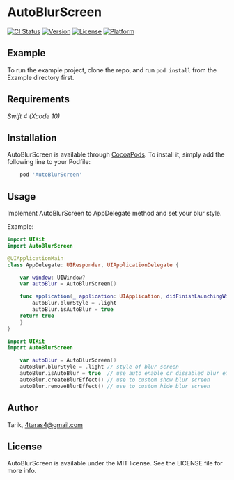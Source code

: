 # AutoBlurScreen

[![CI Status](https://img.shields.io/travis/Tarik/AutoBlurScreen.svg?style=flat)](https://travis-ci.org/Tarik/AutoBlurScreen)
[![Version](https://img.shields.io/cocoapods/v/AutoBlurScreen.svg?style=flat)](https://cocoapods.org/pods/AutoBlurScreen)
[![License](https://img.shields.io/cocoapods/l/AutoBlurScreen.svg?style=flat)](https://cocoapods.org/pods/AutoBlurScreen)
[![Platform](https://img.shields.io/cocoapods/p/AutoBlurScreen.svg?style=flat)](https://cocoapods.org/pods/AutoBlurScreen)

## Example

To run the example project, clone the repo, and run  `pod install`  from the Example directory first.

## Requirements
*Swift 4  (Xcode 10)*


## Installation

AutoBlurScreen is available through [CocoaPods](https://cocoapods.org). To install
it, simply add the following line to your Podfile:

```ruby
    pod 'AutoBlurScreen'
```

## Usage

Implement AutoBlurScreen to AppDelegate method and set your blur style.

Example:

```swift
import UIKit
import AutoBlurScreen

@UIApplicationMain
class AppDelegate: UIResponder, UIApplicationDelegate {

    var window: UIWindow?
    var autoBlur = AutoBlurScreen()

    func application(_ application: UIApplication, didFinishLaunchingWithOptions launchOptions: [UIApplicationLaunchOptionsKey: Any]?) -> Bool {
        autoBlur.blurStyle = .light
        autoBlur.isAutoBlur = true
    return true
    }
}

```

```swift
import UIKit
import AutoBlurScreen

    var autoBlur = AutoBlurScreen()
    autoBlur.blurStyle = .light // style of blur screen
    autoBlur.isAutoBlur = true  // use auto enable or dissabled blur effect
    autoBlur.createBlurEffect() // use to custom show blur screen
    autoBlur.removeBlurEffect() // use to custom hide blur screen
```
## Author

Tarik, 4taras4@gmail.com

## License

AutoBlurScreen is available under the MIT license. See the LICENSE file for more info.
